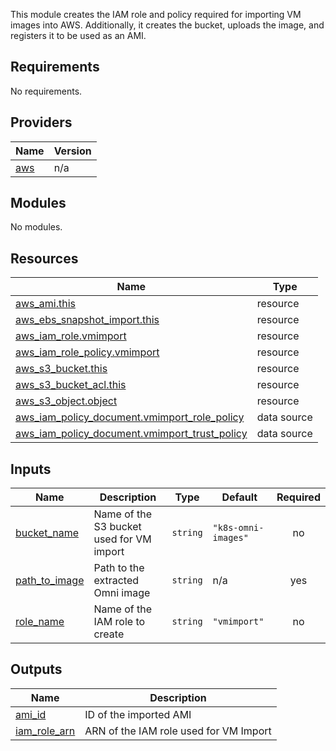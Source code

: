 This module creates the IAM role and policy required for importing VM images into AWS.
Additionally, it creates the bucket, uploads the image, and registers it to be used as an AMI.

<!-- BEGIN_TF_DOCS -->
## Requirements

No requirements.

## Providers

| Name | Version |
|------|---------|
| <a name="provider_aws"></a> [aws](#provider_aws) | n/a |

## Modules

No modules.

## Resources

| Name | Type |
|------|------|
| [aws_ami.this](https://registry.terraform.io/providers/hashicorp/aws/latest/docs/resources/ami) | resource |
| [aws_ebs_snapshot_import.this](https://registry.terraform.io/providers/hashicorp/aws/latest/docs/resources/ebs_snapshot_import) | resource |
| [aws_iam_role.vmimport](https://registry.terraform.io/providers/hashicorp/aws/latest/docs/resources/iam_role) | resource |
| [aws_iam_role_policy.vmimport](https://registry.terraform.io/providers/hashicorp/aws/latest/docs/resources/iam_role_policy) | resource |
| [aws_s3_bucket.this](https://registry.terraform.io/providers/hashicorp/aws/latest/docs/resources/s3_bucket) | resource |
| [aws_s3_bucket_acl.this](https://registry.terraform.io/providers/hashicorp/aws/latest/docs/resources/s3_bucket_acl) | resource |
| [aws_s3_object.object](https://registry.terraform.io/providers/hashicorp/aws/latest/docs/resources/s3_object) | resource |
| [aws_iam_policy_document.vmimport_role_policy](https://registry.terraform.io/providers/hashicorp/aws/latest/docs/data-sources/iam_policy_document) | data source |
| [aws_iam_policy_document.vmimport_trust_policy](https://registry.terraform.io/providers/hashicorp/aws/latest/docs/data-sources/iam_policy_document) | data source |

## Inputs

| Name | Description | Type | Default | Required |
|------|-------------|------|---------|:--------:|
| <a name="input_bucket_name"></a> [bucket_name](#input_bucket_name) | Name of the S3 bucket used for VM import | `string` | `"k8s-omni-images"` | no |
| <a name="input_path_to_image"></a> [path_to_image](#input_path_to_image) | Path to the extracted Omni image | `string` | n/a | yes |
| <a name="input_role_name"></a> [role_name](#input_role_name) | Name of the IAM role to create | `string` | `"vmimport"` | no |

## Outputs

| Name | Description |
|------|-------------|
| <a name="output_ami_id"></a> [ami_id](#output_ami_id) | ID of the imported AMI |
| <a name="output_iam_role_arn"></a> [iam_role_arn](#output_iam_role_arn) | ARN of the IAM role used for VM Import |
<!-- END_TF_DOCS -->